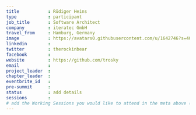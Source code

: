 ```yaml
---
title           : Rüdiger Heins
type            : participant
job_title       : Software Architect
company         : iteratec GmbH
travel_from     : Hamburg, Germany
image           : https://avatars0.githubusercontent.com/u/1642746?s=400&v=4
linkedin        : 
twitter         : therockinbear
facebook        :
website         : https://github.com/trosky
email           :
project_leader  :
chapter_leader  :
eventbrite_id   :
pre-summit      :
status          : add details
sessions        :
# add the Working Sessions you would like to attend in the meta above (use the session's title) e.g. sessions (one per line): -Security Playbooks Diagrams -Hackathon Daily Sessions
---
```


